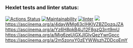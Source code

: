 ### Hexlet tests and linter status:
[![Actions Status](https://github.com/notsoyoungg/python-project-lvl1/workflows/hexlet-check/badge.svg)](https://github.com/notsoyoungg/python-project-lvl1/actions)
[![Maintainability](https://api.codeclimate.com/v1/badges/a99a88d28ad37a79dbf6/maintainability)](https://codeclimate.com/github/codeclimate/codeclimate/maintainability)
[![linter](https://github.com/notsoyoungg/python-project-lvl1/actions/workflows/linter.yml/badge.svg)](https://github.com/notsoyoungg/python-project-lvl1/actions/workflows/linter.yml)
<a href="https://asciinema.org/a/LET0DRmmt6CSZZefOiH3KmkLx" target="_blank"><img src="https://asciinema.org/a/LET0DRmmt6CSZZefOiH3KmkLx.svg" /></a>
https://asciinema.org/a/4dayWMg63clHKlVZBZDozqJZA
https://asciinema.org/a/Yz6H8pkB4iJ12F8gzQ3rrt9mU
https://asciinema.org/a/Mig6zeUiGXJIGIvQezYwrGpcc
https://asciinema.org/a/2m5zonxY0zEYWWszhZDDcoEmY
